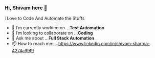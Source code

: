 ### Hi, Shivam here 👋

I Love to Code And Automate the Stuffs

- 🔭 I’m currently working on ...**Test Automation**
- 👯 I’m looking to collaborate on ...**Coding**
- 💬 Ask me about ...**Full Stack Automation**
- 📫 How to reach me: ...https://www.linkedin.com/in/shivam-sharma-4274a999/

